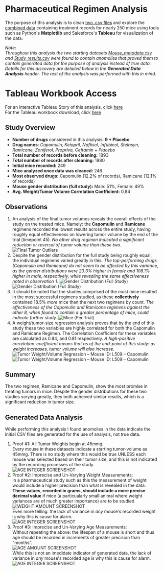 # Pharmaceutical Regimen Analysis

<!-- **By: Nathan-Andrew Tompkins** -->

The purpose of this analysis is to clean [two .csv files](data) and explore the [combined data](data/cleaned_data/cleaned_data.csv) containing treatment records for nearly 250 mice using tools such as Python's **Matplotlib** and Salesforce's **Tableau** for visualization of the data.

*Note:*<br>
*Throughout this analysis the two starting datasets [Mouse_metadata.csv](data/Mouse_metadata.csv) and [Study_results.csv](data/Study_results.csv) were found to contain anomolies that proved them to contain generated data for the purpose of analysis instead of true data. Details for this discovery are detailed below in the **Generated Data Analysis** header. The rest of the analysis was performed with this in mind.*

# Tableau Workbook Access
For an interactive Tableau Story of this analysis, click [here](https://public.tableau.com/app/profile/nathan.andrew.tompkins/viz/regimen_analysis/StudyAnalysis?publish=yes)
<br>
For the Tableau workbook download, click [here](regimen_analysis.twbx)

## Study Overview
- **Number of drugs** considered in this analysis: **9 + Placebo**
- **Drug names**: *Capomulin, Ketapril, Naftisol, Infubinol, Stelasyn, Ramicane, Zoniferol, Propriva, Ceftamin* + *Placebo*
- **Total number of records before cleaning:** 1893
- **Total number of records after cleaning:** 1880
- **Initial mice recorded:** 249
- **Mice analyzed once data was cleaned:** 248
- **Most observed drugs:** Capomulin (12.2% of records), Ramicane (12.1% of records)
- **Mouse gender distribution (full study):** Male: 51%, Female: 49%
- **Avg. Weight/Tumor Volume Correlation Coefficient:** 0.84

## Observations
1. An analysis of the final tumor volumes reveals the overall effects of the study on the treated mice. Namely: the **Capomulin** and **Ramicane** regimens recorded the lowest results across the entire study, having roughly equal effectiveness on lowering tumor volume by the end of the trial (timepoint 45). *No other drug regimen indicated a significant reduction or reversal of tumor volume than these two.*
![Final Tumor Outliers](images/tableau_charts/final_tumor_results.png)
3. Despite the gender distribution for the full study being roughly equal, the individual regimens varied greatly in this. *The top-performing drugs (Capomulin and Ramicane) do not seem to be affected by this variance, as the gender distributions were 23.3% higher in female and 108.1% higher in male, respectively, while revealing the same effectiveness noted in observation 1.*
![Gender Distribution (Full Study)](images/tableau_charts/gender_dist_bar.png) <br>
![Gender Distribution (Full Study)](images/tableau_charts/gender_dist_pie.png)
4. It should be noted that the studies comprised of the most mice resulted in the most successful regimens studied, as these **collectively** contained 18.5% *more* mice than the next two regimens by count. *The effectiveness of the Capomulin and Ramicane regimens against the other 8, when found to contain a greater percentage of mice, could indicate further study.*
![Mice (Per Trial)](images/tableau_charts/mice_per_study.png)
2. A weight/tumor-size regression analysis proves that by the end of this study these two variables are highly correlated for both the Capomulin and Ramicane Regimen. The Correlation Coefficient for these variables are calculated as 0.84, and 0.81 respectively. *A high-positive correlation-coefficient means that as of the end-point of this study: as weight increases, tumor volume will also increase.*
![Tumor Weight/Volume Regression – Mouse ID: L509 – Capomulin](images/capomulin_CC.png) <br>
![Tumor Weight/Volume Regression – Mouse ID: L509 – Capomulin](images/ramicane_CC.png)

## Summary
The two regimen, Ramicane and Capomulin, show the most promise in treating tumors in mice. Despite the gender distributions for these two studies varying greatly, they both acheived similar results, which is a significant reduction in tumor size.

## Generated Data Analysis
While performing this analysis I found anomolies in the data indicate the initial CSV files are generated for the use of analysis, not true data.
1. Proof #1: All Tumor Weights begin at 45mmg. <br>
Every mouse in these datasets indicate a starting tumor-volume as 45mmg. There is no study where this would be true UNLESS each mouse was selected based on their tumor size, and this is not indicated by the recording processes of the study. <br>
![AGE INTEGER SCREENSHOT](images/tableau_charts/tumor_weights.png)
2. Proof #2: Imprecise and Un-Varying Weight Measurements: <br> 
In a pharmaceutical study such as this the measurement of weight would include a higher precision than what is revealed in the data. **These values, recorded in grams, should include a more precise decimal value** if mice (a particualarly small animal where weight variances are of much greater importance) are to be studied. <br>
![WEIGHT AMOUNT SCREENSHOT](images/tableau_charts/mouse_weights.png) <br>
Even more telling: the lack of variance in *any* mouse's recorded weight is why this is cause for alarm. <br>
![AGE INTEGER SCREENSHOT](images/tableau_charts/recorded_weights.png)
3. Proof #3: Imprecise and Un-Varying Age Measurements: <br> 
Without repeating the above: the lifespan of a mouse is short and thus age should be recorded in increments of greater precision than "months". <br>
![AGE AMOUNT SCREENSHOT](images/tableau_charts/unique_ages.png) <br>
While this is not an imedidate indicator of generated data, the lack of variance in *any* mouse's recorded age is why this is cause for alarm. <br>
![AGE INTEGER SCREENSHOT](images/tableau_charts/recorded_ages.png) <br>




<!-- ## Appendix -->
<!-- - **Chart 1:** Mice (Per Trial) -->
<!-- - **Chart 2:** [Image/Description] -->
<!-- - **Chart 3:** Gender Distribution (Full Study) -->
<!-- - **Chart 4:** ![Final Tumor Outliers]() -->
<!-- - **Chart 5:** Tumor Volume (3mm) Timeline – Mouse ID: L509 – Capomulin -->
<!-- - **Chart 6:** Tumor Weight/Volume Scatter – Mouse ID: L509 – Capomulin -->
<!-- - **Chart 7:** Tumor Weight/Volume Regression – Mouse ID: L509 – Capomulin -->
